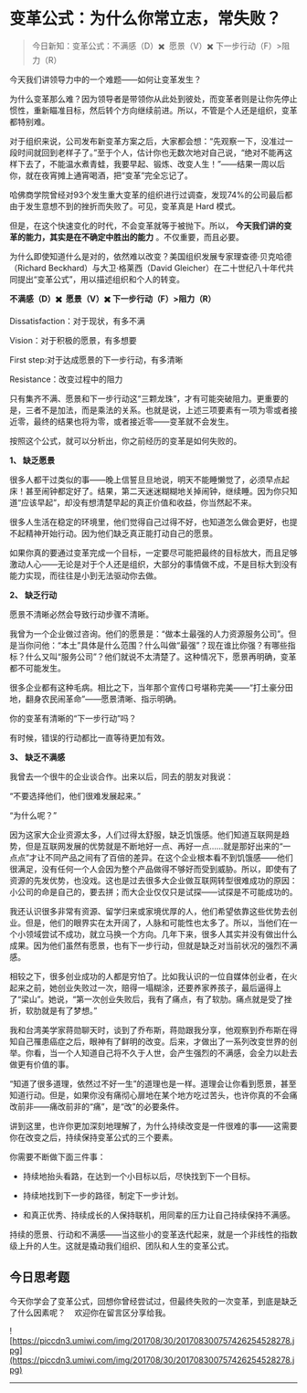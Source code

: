 # 变革公式：为什么你常立志，常失败？

> 今日新知：变革公式：不满感（D）✖️  愿景（V）✖️ 下一步行动（F）>阻力（R）

今天我们讲领导力中的一个难题——如何让变革发生？

为什么变革那么难？因为领导者是带领你从此处到彼处，而变革者则是让你先停止惯性，重新瞄准目标，然后转个方向继续前进。所以，不管是个人还是组织，变革都特别难。

对于组织来说，公司发布新变革方案之后，大家都会想：“先观察一下，没准过一段时间就回到老样子了。”至于个人，估计你也无数次地对自己说，“绝对不能再这样下去了，不能温水煮青蛙，我要早起、锻炼、改变人生！”——结果一周以后你，就在夜宵摊上通宵喝酒，把“变革”完全忘记了。

哈佛商学院曾经对93个发生重大变革的组织进行过调查，发现74%的公司最后都由于发生意想不到的挫折而失败了。可见，变革真是 Hard 模式。

但是，在这个快速变化的时代，不会变革就等于被抛下。所以， **今天我们讲的变革的能力，其实是在不确定中胜出的能力** 。不仅重要，而且必要。

为什么即使知道什么是对的，依然难以改变？美国组织发展专家理查德·贝克哈德（Richard Beckhard）与大卫·格莱西（David Gleicher）在二十世纪八十年代共同提出“变革公式”，用以描述组织和个人的转变。

 **不满感（D）✖️  愿景（V）✖️ 下一步行动（F）>阻力（R）**

Dissatisfaction：对于现状，有多不满

Vision：对于积极的愿景，有多想要

First step:对于达成愿景的下一步行动，有多清晰

Resistance：改变过程中的阻力

只有集齐不满、愿景和下一步行动这“三颗龙珠”，才有可能突破阻力。更重要的是，三者不是加法，而是乘法的关系。也就是说，上述三项要素有一项为零或者接近零，最终的结果也将为零，或者接近零——变革就不会发生。

按照这个公式，就可以分析出，你之前经历的变革是如何失败的。

 **1、 缺乏愿景** 

很多人都干过类似的事——晚上信誓旦旦地说，明天不能睡懒觉了，必须早点起床！甚至闹钟都定好了。结果，第二天迷迷糊糊地关掉闹钟，继续睡。因为你只知道“应该早起”，却没有想清楚早起的真正价值和收益，你当然起不来。

很多人生活在稳定的环境里，他们觉得自己过得不好，也知道怎么做会更好，也提不起精神开始行动。因为他们缺乏真正能打动自己的愿景。

如果你真的要通过变革完成一个目标，一定要尽可能把最终的目标放大，而且足够激动人心——无论是对于个人还是组织，大部分的事情做不成，不是目标大到没有能力实现，而往往是小到无法驱动你去做。

 **2、**  **缺乏行动**

愿景不清晰必然会导致行动步骤不清晰。

我曾为一个企业做过咨询。他们的愿景是：“做本土最强的人力资源服务公司”。但是当你问他：“本土”具体是什么范围？什么叫做“最强”？现在谁比你强？有哪些指标？什么又叫“服务公司”？他们就说不太清楚了。这种情况下，愿景再明确，变革都不可能发生。

很多企业都有这种毛病。相比之下，当年那个宣传口号堪称完美——“打土豪分田地，翻身农民闹革命”——愿景清晰、指示明确。

你的变革有清晰的“下一步行动”吗？

有时候，错误的行动都比一直等待更加有效。 

 **3、**  **缺乏不满感**

我曾去一个很牛的企业谈合作。出来以后，同去的朋友对我说：

“不要选择他们，他们很难发展起来。”

“为什么呢？”

因为这家大企业资源太多，人们过得太舒服，缺乏饥饿感。他们知道互联网是趋势，但是互联网发展的优势就是不断地好一点、再好一点……就是那好出来的“一点点”才让不同产品之间有了百倍的差异。在这个企业根本看不到饥饿感——他们很满足，没有任何一个人会因为整个产品做得不够好而受到威胁。所以，即使有了资源的先发优势，也没戏。这也是过去很多大企业做互联网转型很难成功的原因：小公司的命是自己的，要去拼；而大企业仅仅只是试探——试探是不可能成功的。

我还认识很多非常有资源、留学归来或家境优厚的人，他们希望依靠这些优势去创业。但是，他们的眼界实在太开阔了，人脉和可能性也太多了。所以，当他们在一个小领域尝试不成功，就立马换一个方向。几年下来，很多人其实并没有做出什么成果。因为他们虽然有愿景，也有下一步行动，但就是缺乏对当前状况的强烈不满感。

相较之下，很多创业成功的人都是穷怕了。比如我认识的一位自媒体创业者，在火起来之前，她创业失败过一次，赔得一塌糊涂，还要养家养孩子，最后逼得上了“梁山”。她说，“第一次创业失败后，我有了痛点，有了软肋。痛点就是受了挫折，软肋就是有了梦想。”

我和台湾美学家蒋勋聊天时，谈到了乔布斯，蒋勋跟我分享，他观察到乔布斯在得知自己罹患癌症之后，眼神有了鲜明的改变。后来，才做出了一系列改变世界的创举。你看，当一个人知道自己将不久于人世，会产生强烈的不满感，会全力以赴去做更有价值的事。

“知道了很多道理，依然过不好一生”的道理也是一样。道理会让你看到愿景，甚至知道行动。但是，如果你没有痛彻心扉地在某个地方吃过苦头，也许你真的不会痛改前非——痛改前非的“痛”，是“改”的必要条件。

讲到这里，也许你更加深刻地理解了，为什么持续改变是一件很难的事——这需要你在改变之后，持续保持变革公式的三个要素。

你需要不断做下面三件事：

* 持续地抬头看路，在达到一个小目标以后，尽快找到下一个目标。

* 持续地找到下一步的路径，制定下一步计划。

* 和真正优秀、持续成长的人保持联机，用同辈的压力让自己持续保持不满感。

持续的愿景、行动和不满感——当这些小的变革迭代起来，就是一个非线性的指数级上升的人生。这就是撬动我们组织、团队和人生的变革公式。

## 今日思考题

今天你学会了变革公式，回想你曾经尝试过，但最终失败的一次变革，到底是缺乏了什么因素呢？    欢迎你在留言区分享给我。

![https://piccdn3.umiwi.com/img/201708/30/201708300757426254528278.jpg](https://piccdn3.umiwi.com/img/201708/30/201708300757426254528278.jpg)

---
